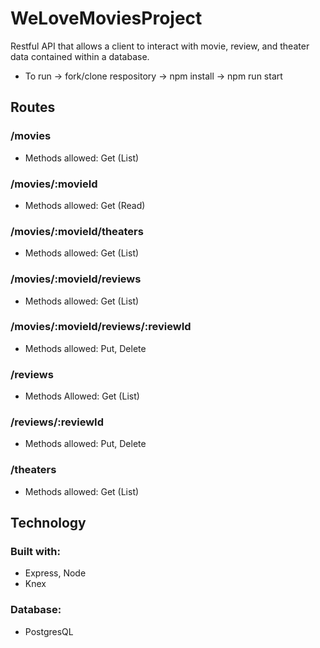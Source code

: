 # WeLoveMoviesProject

Restful API that allows a client to interact with movie, review, and theater data contained within a database. 

* To run -> fork/clone respository -> npm install -> npm run start

## Routes

### /movies

* Methods allowed: Get (List)

### /movies/:movieId

* Methods allowed: Get (Read)

### /movies/:movieId/theaters

* Methods allowed: Get (List)

### /movies/:movieId/reviews

* Methods allowed: Get (List)

### /movies/:movieId/reviews/:reviewId

* Methods allowed: Put, Delete
### /reviews

* Methods Allowed: Get (List)

### /reviews/:reviewId

* Methods allowed: Put, Delete

### /theaters

* Methods allowed: Get (List)


## Technology

### Built with: 

* Express, Node
* Knex

### Database:

* PostgresQL
